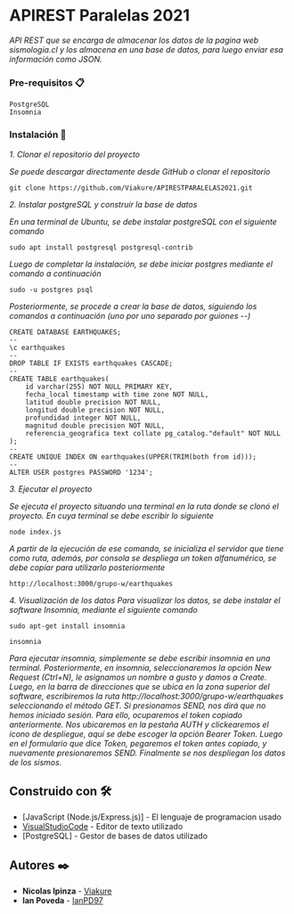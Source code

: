 # APIREST Paralelas 2021
_API REST que se encarga de almacenar los datos de la pagina web sismologia.cl y los almacena en una base de datos, para luego enviar esa información como JSON._

### Pre-requisitos 📋

```
PostgreSQL
Insomnia
```

### Instalación 🔧

_1. Clonar el repositorio del proyecto_

  _Se puede descargar directamente desde GitHub o clonar el repositorio_

```
git clone https://github.com/Viakure/APIRESTPARALELAS2021.git
```

_2. Instalar postgreSQL y construir la base de datos_

  _En una terminal de Ubuntu, se debe instalar postgreSQL con el siguiente comando_

```
sudo apt install postgresql postgresql-contrib
```
  _Luego de completar la instalación, se debe iniciar postgres mediante el comando a continuación_
  
```
sudo -u postgres psql
```
  _Posteriormente, se procede a crear la base de datos, siguiendo los comandos a continuación (uno por uno separado por guiones --)_
```
CREATE DATABASE EARTHQUAKES;
--
\c earthquakes
--
DROP TABLE IF EXISTS earthquakes CASCADE;
--
CREATE TABLE earthquakes(
    id varchar(255) NOT NULL PRIMARY KEY,
    fecha_local timestamp with time zone NOT NULL,
    latitud double precision NOT NULL,
    longitud double precision NOT NULL,
    profundidad integer NOT NULL,
    magnitud double precision NOT NULL,
    referencia_geografica text collate pg_catalog."default" NOT NULL
);
--
CREATE UNIQUE INDEX ON earthquakes(UPPER(TRIM(both from id)));
--
ALTER USER postgres PASSWORD '1234';
```
_3. Ejecutar el proyecto_

  _Se ejecuta el proyecto situando una terminal en la ruta donde se clonó el proyecto. En cuya terminal se debe escribir lo siguiente_

```
node index.js
```
  _A partir de la ejecución de ese comando, se inicializa el servidor que tiene como ruta, además, por consola se despliega un token alfanumérico, se debe copiar para utilizarlo posteriormente_
```
http://localhost:3000/grupo-w/earthquakes
```
_4. Visualización de los datos_
  _Para visualizar los datos, se debe instalar el software Insomnia, mediante el siguiente comando_
```
sudo apt-get install insomnia

insomnia
```
  _Para ejecutar insomnia, simplemente se debe escribir insomnia en una terminal._
  _Posteriormente, en insomnia, seleccionaremos la opción New Request (Ctrl+N), le asignamos un nombre a gusto y damos a Create._
  _Luego, en la barra de direcciones que se ubica en la zona superior del software, escribiremos la ruta http://localhost:3000/grupo-w/earthquakes seleccionando el método GET._
  _Si presionamos SEND, nos dirá que no hemos iniciado sesión. Para ello, ocuparemos el token copiado anteriormente. Nos ubicaremos en la pestaña AUTH y clickearemos el icono de despliegue, aquí se debe escoger la opción Bearer Token. Luego en el formulario que dice Token, pegaremos el token antes copiado, y nuevamente presionaremos SEND._
  _Finalmente se nos despliegan los datos de los sismos._

## Construido con 🛠️

* [JavaScript (Node.js/Express.js)] - El lenguaje de programacion usado
* [VisualStudioCode](https://maven.apache.org/) - Editor de texto utilizado
* [PostgreSQL] - Gestor de bases de datos utilizado

## Autores ✒️

* **Nicolas Ipinza** - [Viakure](https://github.com/Viakure)
* **Ian Poveda** - [IanPD97](https://github.com/IanPD97)
